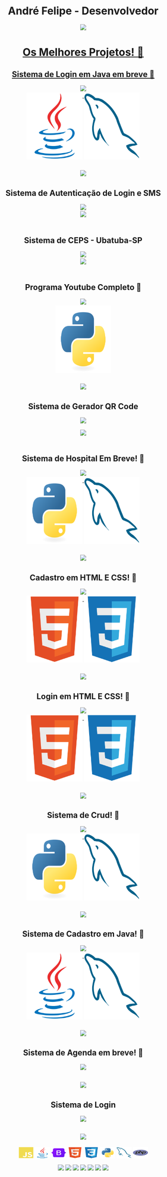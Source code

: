 
</div>
<div align="center">
  <h1> André Felipe - Desenvolvedor</h1>
</div>
<div align="center">
  <a href="https://github.com/andrebr45">
  <img height="180em" src="https://github-readme-stats.vercel.app/api?username=andrebr45&show_icons=true&theme=merko&include_all_commits=true&count_private=true"/>
   <h1>Os Melhores Projetos! 👋</h1>
</div>
  <div align="center">
  <h2> Sistema de Login em Java em breve 👋</h2>
</div>
<div align="center">
  <div align="center">
  <a href="https://www.youtube.com/channel/UCIScdxrwhEAu0AuALCHq3AA">
  <img src="https://v1.padlet.pics/1/image.webp?t=c_limit%2Cdpr_2%2Ch_497%2Cw_982&url=https%3A%2F%2Fpadlet-uploads.storage.googleapis.com%2F1285543771%2F5400b4b2956627d596d2e5588b2098ad%2Fjava_padlet.png"/>
   <br>
  <img align="top" alt="And@-Software" height="180em" width="150" src="https://raw.githubusercontent.com/devicons/devicon/master/icons/java/java-original.svg">
  <img align="top" alt="And@-Software" height="180em" width="150" src="https://raw.githubusercontent.com/devicons/devicon/master/icons/mysql/mysql-original.svg">
</div>
<div>
    <h2> </h2>
    <a href="https://www.youtube.com/channel/UCIScdxrwhEAu0AuALCHq3AA" target="_blank"><img src="https://img.shields.io/badge/YouTube-FF0000?style=for-the-badge&logo=youtube&logoColor=white" target="_blank"></a>
  
  
</div>
  <div align="center">
  <h2> Sistema de Autenticação de Login e SMS</h2>
</div>
<div align="center" border="5px">
  <div align="center">
  <a href="https://www.youtube.com/watch?v=VD5e2SfEiF0&t=326s">
  <img src="https://v1.padlet.pics/1/image.webp?t=c_limit%2Cdpr_1%2Ch_629%2Cw_650&url=https%3A%2F%2Fstorage.googleapis.com%2Fpadlet-uploads%2F1285543771%2Fb9658f534033393c744fc0893ec02416%2Flogin_novo.png%3FExpires%3D1677614399%26GoogleAccessId%3D778043051564-q79bsd8mc40b0bl82ikkrtc3jdofe4dg%2540developer.gserviceaccount.com%26Signature%3DeYMm9IM%252FAYA2vC%252BaRC5PXBnqHlJXiBTaDaykUlQfXhxmLyrDkhWCtqQIJrBCr20cT3lWpgVn1SuHsAmf5DizvpVtnZq3%252FkRw%252B5gEIcH2m8B15J02Vmyc%252FJLF7wbEGuDb1jnDp%252Fkj%252BMIauJ3x%252FaaXLAxebwiWsbCdEFCP2c9SZ2k%253D%26original-url%3Dhttps%253A%252F%252Fpadlet-uploads.storage.googleapis.com%252F1285543771%252Fb9658f534033393c744fc0893ec02416%252Flogin_novo.png"</>
   <br>
</div>
<div>
  <a href="https://github.com/andrebr45/Login_SMS" target="_blank"><img src="https://img.shields.io/badge/ACESSAR-gray?logo=github" height="30px" target="_blank"></a>
  <br><br>
</div>
    
<div align="center">
  <h2> Sistema de CEPS - Ubatuba-SP</h2>
</div>
<div align="center">
  <div align="center">
  <a href="https://www.youtube.com/watch?v=zzkwYqekBGY&t=161s">
  <img src="https://v1.padlet.pics/1/image.webp?t=c_limit%2Cdpr_2%2Ch_600%2Cw_800&url=https%3A%2F%2Fpadlet-uploads.storage.googleapis.com%2F1285543771%2F0a8ebd52fa429554818f31ee7b056c46%2Fsistema_cep.png"></>
   <br>
</div>
<div>
    <a href="https://youtu.be/zzkwYqekBGY" target="_blank"><img src="https://img.shields.io/badge/YouTube-FF0000?style=for-the-badge&logo=youtube&logoColor=white" target="_blank"></a>
  <br><br>
</div>
  
  <div align="center">
  <h2> Programa Youtube Completo 👋</h2>
</div>
<div align="center">
  <div align="center">
  <a href="https://padlet-uploads.storage.googleapis.com/1285543771/7d1a861f0b7e48af5300de0b4cec9e5d/2022_01_22_13_10_26.mp4">
  <img src="https://v1.padlet.pics/1/image.webp?t=c_limit%2Cdpr_1%2Ch_500%2Cw_700&url=https%3A%2F%2Fpadlet-uploads.storage.googleapis.com%2F1285543771%2F62bf2b2cfbbb9d997a9fb91abd725170%2Fyou_you1.png"/>
   <br>
  <img align="top" alt="And@-Software" height="180em" width="150" src="https://raw.githubusercontent.com/devicons/devicon/master/icons/python/python-original.svg">
</div>
<div>
    <h2> </h2>
    <a href="https://github.com/andrebr45/Youtube" target="_blank"><img src="https://img.shields.io/badge/ACESSAR-gray?logo=github" height="30px" target="_blank"></a>
  
  
  
</div>
  <div align="center">
  <h2> Sistema de Gerador QR Code</h2>
</div>
<div align="center">
  <div align="center">
  <a href="https://www.youtube.com/watch?v=zgDgck16w80&t=47s">
  <img src="https://v1.padlet.pics/1/image.webp?t=c_limit%2Cdpr_1%2Ch_560%2Cw_600&url=https%3A%2F%2Fstorage.googleapis.com%2Fpadlet-uploads%2F1285543771%2F2afd799c87b55cd7f7464a26217e50a8%2FSistema_QRCode_novo.png%3FExpires%3D1677616445%26GoogleAccessId%3D778043051564-q79bsd8mc40b0bl82ikkrtc3jdofe4dg%2540developer.gserviceaccount.com%26Signature%3DyQJiWSwmmLdSKnsP74pYD9VDxfrIUXiXpSqZXlVCuJKFLT26kmQFOnBpjWBjcf3iOpXF4C0PUYvNeF8i7gKdTKkL9Wa7kWuJC6VzJ4kIzfccq0rhbod8oSe52sUr1mVQRSoQeNM2Db%252FwGgpUXSOedGP%252Bch0fweJO53tHF4xKpkA%253D%26original-url%3Dhttps%253A%252F%252Fpadlet-uploads.storage.googleapis.com%252F1285543771%252F2afd799c87b55cd7f7464a26217e50a8%252FSistema_QRCode_novo.png"></>
   <br>
</div>
<div>
    
  <a href="https://github.com/andrebr45/QR_Code" target="_blank"><img src="https://img.shields.io/badge/ACESSAR-gray?logo=github" height="30px" target="_blank"></a>
  <br><br>
</div>
  
<div align="center">
  <h2> Sistema de Hospital Em Breve! 👋</h2>
</div>
<div align="center">
  <div align="center">
  <a href="https://www.youtube.com/watch?v=zgDgck16w80&t=47s">
  <img  src="https://v1.padlet.pics/1/image.webp?t=c_limit%2Cdpr_1%2Ch_600%2Cw_900&url=https%3A%2F%2Fpadlet-uploads.storage.googleapis.com%2F1285543771%2F2ad13083520269447f0e9cfcd0b40b76%2Fhospital_git.png"/>
   <br>
  <img align="top" alt="And@-Software" height="180em" width="150" src="https://raw.githubusercontent.com/devicons/devicon/master/icons/python/python-original.svg">
  <img align="top" alt="And@-Software" height="180em" width="150" src="https://raw.githubusercontent.com/devicons/devicon/master/icons/mysql/mysql-original.svg">
</div>
<div>
    <h2> </h2>
    <a href="https://github.com/andrebr45/QR_Code" target="_blank"><img src="https://img.shields.io/badge/ACESSAR-gray?logo=github" height="30px" target="_blank"></a>

  
</div>
  <div align="center">
  <h2> Cadastro em HTML E CSS! 👋</h2>
</div>
<div align="center">
  <div align="center">
  <a href="https://www.youtube.com/channel/UCIScdxrwhEAu0AuALCHq3AA">
  <img  src="https://v1.padlet.pics/1/image.webp?t=c_limit%2Cdpr_1%2Ch_600%2Cw_720&url=https%3A%2F%2Fpadlet-uploads.storage.googleapis.com%2F1285543771%2F5c4685e0720f23c3bcc60f46b06abc49%2Fcadastro_html_git.PNG"/>
   <br>
  <img align="top" alt="And@-Software" height="180em" width="150" src="https://raw.githubusercontent.com/devicons/devicon/master/icons/html5/html5-original.svg">
  <img align="top" alt="And@-Software" height="180em" width="150" src="https://raw.githubusercontent.com/devicons/devicon/master/icons/css3/css3-original.svg">
</div>
<div>
    <h2> </h2>
    <a href="https://github.com/andrebr45/HTML-Cadastro-Blue" target="_blank"><img src="https://img.shields.io/badge/ACESSAR-gray?logo=github" height="30px" target="_blank"></a>
  

</div>
  <div align="center">
  <h2> Login em HTML E CSS! 👋</h2>
</div>
<div align="center">
  <div align="center">
  <a href="https://www.youtube.com/channel/UCIScdxrwhEAu0AuALCHq3AA">
  <img  src="https://v1.padlet.pics/1/image.webp?t=c_limit%2Cdpr_1%2Ch_600%2Cw_720&url=https%3A%2F%2Fpadlet-uploads.storage.googleapis.com%2F1285543771%2Ff5dc8f1cb1b46b98b1d46b4849e9ce58%2Flogin_rosa_git.png"/>
   <br>
  <img align="top" alt="And@-Software" height="180em" width="150" src="https://raw.githubusercontent.com/devicons/devicon/master/icons/html5/html5-original.svg">
  <img align="top" alt="And@-Software" height="180em" width="150" src="https://raw.githubusercontent.com/devicons/devicon/master/icons/css3/css3-original.svg">
</div>
<div>
    <h2> </h2>
    <a href="https://github.com/andrebr45/Login-HTML-CSS" target="_blank"><img src="https://img.shields.io/badge/ACESSAR-gray?logo=github" height="30px" target="_blank"></a>  
  

</div>
    
</div>
  <div align="center">
  <h2> Sistema de Crud! 👋</h2>
</div>
<div align="center">
  <div align="center">
  <a href="https://padlet-uploads.storage.googleapis.com/1285543771/73cccdc964ff8171d5a226477049f9cd/2022_03_29_22_45_25.mp4">
  <img  src="https://v1.padlet.pics/1/image.webp?t=c_limit%2Cdpr_1%2Ch_500%2Cw_700&url=https%3A%2F%2Fpadlet-uploads.storage.googleapis.com%2F1285543771%2Fc1e9d99c5a02f15bddead83fb6e1a75f%2Fcrud_github.png"/>
   <br>
  <img align="top" alt="And@-Software" height="180em" width="150" src="https://raw.githubusercontent.com/devicons/devicon/master/icons/python/python-original.svg">
  <img align="top" alt="And@-Software" height="180em" width="150" src="https://raw.githubusercontent.com/devicons/devicon/master/icons/mysql/mysql-original.svg">
</div>
<div>
    <h2> </h2>
    <a href="https://github.com/andrebr45/Crud-Python-MySQL" target="_blank"><img src="https://img.shields.io/badge/ACESSAR-gray?logo=github" height="30px" target="_blank"></a>  
  

</div>
    
  <div align="center">
  <h2> Sistema de Cadastro em Java! 👋</h2>
</div>
<div align="center">
  <div align="center">
  <a href="https://www.youtube.com/watch?v=PqpxTlB766g&t=16s&ab_channel=%40DevIniciante">
  <img  src="https://v1.padlet.pics/1/image.webp?t=c_limit%2Cdpr_1%2Ch_470%2Cw_550&url=https%3A%2F%2Fpadlet-uploads.storage.googleapis.com%2F1285543771%2F890e0d90fb3f87dbebad87417514cc37%2Fjava_git.png"/>
   <br>
  <img align="top" alt="And@-Software" height="180em" width="150" src="https://raw.githubusercontent.com/devicons/devicon/master/icons/java/java-original.svg">
  <img align="top" alt="And@-Software" height="180em" width="150" src="https://raw.githubusercontent.com/devicons/devicon/master/icons/mysql/mysql-original.svg">
</div>
<div>
    <h2> </h2>
    <a href="https://github.com/andrebr45/sistemajavacadastro" target="_blank"><img src="https://img.shields.io/badge/ACESSAR-gray?logo=github" height="30px" target="_blank"></a> 
  
  
</div>
  <div align="center">
  <h2> Sistema de Agenda em breve! 👋</h2>
</div>
<div align="center">
  <div align="center">
  <a href="https://www.youtube.com/channel/UCIScdxrwhEAu0AuALCHq3AA">
  <img  src="https://v1.padlet.pics/1/image.webp?t=c_limit%2Cdpr_1%1Ch_636%2Cw_598&url=https%3A%2F%2Fstorage.googleapis.com%2Fpadlet-uploads%2F1285543771%2Ff1ddc490a31354eda5290eed15a35c64%2Fagenda.png%3FExpires%3D1684641721%26GoogleAccessId%3D778043051564-q79bsd8mc40b0bl82ikkrtc3jdofe4dg%2540developer.gserviceaccount.com%26Signature%3DIbYLLIk6U1%252BrpquLdYCpLhiWN8DWRBytaEbHfjwoV6Xl8xmPPTtLvzmlbm0h%252BHpeRPG8Pq%252BWKALWQImZo%252BMDJmk23GbqsKD9TjigGmBuCQ2k6SghkA2HsLlcfnUBXpA3lnBj9gW3h9NDAJygEyB8HT1IlKfzmQpbY51eOHCHbAs%253D%26original-url%3Dhttps%253A%252F%252Fpadlet-uploads.storage.googleapis.com%252F1285543771%252Ff1ddc490a31354eda5290eed15a35c64%252Fagenda.png"/>
   <br>
</div>
<div>
    <h2> </h2>
    <a href="https://github.com/andrebr45/NovaAgenda" target="_blank"><img src="https://img.shields.io/badge/ACESSAR-gray?logo=github" height="30px" target="_blank"></a>
  
 </div>
  <div align="center">
  <h2> Sistema de Login</h2>
</div>
<div align="center">
  <div align="center">
  <a href="https://www.youtube.com/channel/UCIScdxrwhEAu0AuALCHq3AA">
  <img  src="https://v1.padlet.pics/1/image.webp?t=c_limit%2Cdpr_1%1Ch_636%2Cw_598&url=https%3A%2F%2Fstorage.googleapis.com%2Fpadlet-uploads%2F1285543771%2Fdec2cd4971e3c540f659746adea62382%2Flogin_git.png%3FExpires%3D1684641721%26GoogleAccessId%3D778043051564-q79bsd8mc40b0bl82ikkrtc3jdofe4dg%2540developer.gserviceaccount.com%26Signature%3Dq8tT6haazEBS9nVCwkSBrqbxncgvWv3YnZtZg0Zi9w6AXObFwhEon5kkv2KedhMyWL8rjDVyCJMtC6%252FNYvRUQJZKxr%252BxsLLt%252FzKNBhqJdM7gASuwrZzkvs4D1FSsA7%252FsBycX08oxyPbUU41Wu4eiOakGhIEVhVKqslJYHxNz5XI%253D%26original-url%3Dhttps%253A%252F%252Fpadlet-uploads.storage.googleapis.com%252F1285543771%252Fdec2cd4971e3c540f659746adea62382%252Flogin_git.png"/>
   <br>
</div>
<div>
    <h2> </h2>
    <a href="https://github.com/andrebr45/android_login" target="_blank"><img src="https://img.shields.io/badge/ACESSAR-gray?logo=github" height="30px" target="_blank"></a>  

<div style="display: inline_block"><br>
  <img align="center" alt="And-Js" height="30" width="40" src="https://raw.githubusercontent.com/devicons/devicon/master/icons/javascript/javascript-plain.svg">
  <img align="center" alt="And-Ts" height="30" width="40" src="https://raw.githubusercontent.com/devicons/devicon/master/icons/java/java-original.svg">
  <img align="center" alt="And-React" height="30" width="40" src="https://raw.githubusercontent.com/devicons/devicon/master/icons/bootstrap/bootstrap-original.svg">
  <img align="center" alt="And-HTML" height="30" width="40" src="https://raw.githubusercontent.com/devicons/devicon/master/icons/html5/html5-original.svg">
  <img align="center" alt="And-CSS" height="30" width="40" src="https://raw.githubusercontent.com/devicons/devicon/master/icons/css3/css3-original.svg">
  <img align="center" alt="And-Python" height="30" width="40" src="https://raw.githubusercontent.com/devicons/devicon/master/icons/python/python-original.svg">
  <img align="center" alt="And-Python" height="30" width="40" src="https://raw.githubusercontent.com/devicons/devicon/master/icons/mysql/mysql-original.svg">
  <img align="center" alt="And-Python" height="30" width="40" src="https://raw.githubusercontent.com/devicons/devicon/master/icons/php/php-original.svg">


<div>
  <br>
<div>
  <a href="https://www.youtube.com/channel/UCIScdxrwhEAu0AuALCHq3AA" target="_blank"><img src="https://img.shields.io/badge/YouTube-FF0000?style=for-the-badge&logo=youtube&logoColor=white" target="_blank"></a>
  <a href="https://instagram.com/" target="_blank"><img src="https://img.shields.io/badge/-Instagram-%23E4405F?style=for-the-badge&logo=instagram&logoColor=white" target="_blank"></a>
 	<a href="https://www.twitch.tv/" target="_blank"><img src="https://img.shields.io/badge/Twitch-9146FF?style=for-the-badge&logo=twitch&logoColor=white" target="_blank"></a>
 <a href="https://discord.gg/" target="_blank"><img src="https://img.shields.io/badge/Discord-7289DA?style=for-the-badge&logo=discord&logoColor=white" target="_blank"></a> 
  <a href = "mailto:andrefelipeferretti7488@gmail.com"><img src="https://img.shields.io/badge/-Gmail-%23333?style=for-the-badge&logo=gmail&logoColor=white" target="_blank"></a>
  <a href="https://www.linkedin.com/in/andr%C3%A9-felipe-lanzilotti-ferretti-5a5176202" target="_blank"><img src="https://img.shields.io/badge/-LinkedIn-%230077B5?style=for-the-badge&logo=linkedin&logoColor=white" target="_blank"></a> 
 <a href="https://github.com/andrebr45" target="_blank"><img src="https://img.shields.io/badge/Github-ABABAB?style=for-the-badge&logo=github&logoColor=white" target="_blank"></a>
</div>

